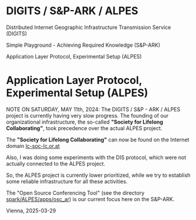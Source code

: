 # DIGITS / S&P-ARK / ALPES

Distributed Internet Geographic Infrastructure Transmission Service (DIGITS)

Simple Playground - Achieving Required Knowledge (S&P-ARK)

Application Layer Protocol, Experimental Setup (ALPES)

# Application Layer Protocol, Experimental Setup (ALPES)

NOTE ON SATURDAY, MAY 11th, 2024: The DIGITS / S&P - ARK / ALPES project is
currently having very slow progress. The founding of our organizational
infrastructure, the so-called **"Society for Lifelong Collaborating"**,
took precedence over the actual ALPES project.

The **"Society for Lifelong Collaborating"** can now be found on the Internet
domain [lc-soc-lc.or.at](https://lc-soc-lc.or.at)

Also, I was doing some experiments with the DIS protocol, which were not
actually connected to the ALPES project.

So, the ALPES project is currently lower prioritized, while we try to establish
some reliable infrastructure for all these activities.

The "Open Source Conferencing Tool" (see the directory
[spark/ALPES/apps/osc_ar](https://github.com/christoph-v/spark/tree/master/ALPES/apps/osc_ar))
is our current focus here on the S&P-ARK.

Vienna, 2025-03-29